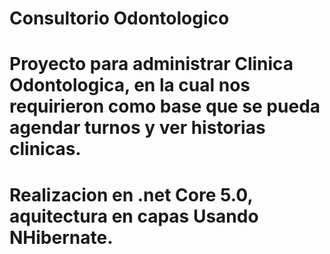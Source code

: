 # Consultorio Odontologico
# Proyecto para administrar Clinica Odontologica, en la cual nos requirieron como base que se pueda agendar turnos y ver historias clinicas.
# Realizacion en .net Core 5.0, aquitectura en capas Usando NHibernate.
